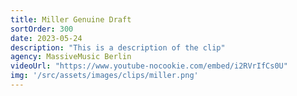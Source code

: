 ```yaml
---
title: Miller Genuine Draft
sortOrder: 300
date: 2023-05-24
description: "This is a description of the clip"
agency: MassiveMusic Berlin
videoUrl: "https://www.youtube-nocookie.com/embed/i2RVrIfCs0U"
img: '/src/assets/images/clips/miller.png'
---
```

